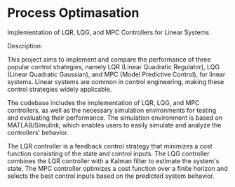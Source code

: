 # Process Optimasation 


Implementation of LQR, LQG, and MPC Controllers for Linear Systems

Description:

This project aims to implement and compare the performance of three popular control strategies, namely LQR (Linear Quadratic Regulator), LQG (Linear Quadratic Gaussian), and MPC (Model Predictive Control), for linear systems. Linear systems are common in control engineering, making these control strategies widely applicable.

The codebase includes the implementation of LQR, LQG, and MPC controllers, as well as the necessary simulation environments for testing and evaluating their performance. The simulation environment is based on MATLAB/Simulink, which enables users to easily simulate and analyze the controllers' behavior.

The LQR controller is a feedback control strategy that minimizes a cost function consisting of the state and control inputs. The LQG controller combines the LQR controller with a Kalman filter to estimate the system's state. The MPC controller optimizes a cost function over a finite horizon and selects the best control inputs based on the predicted system behavior.
